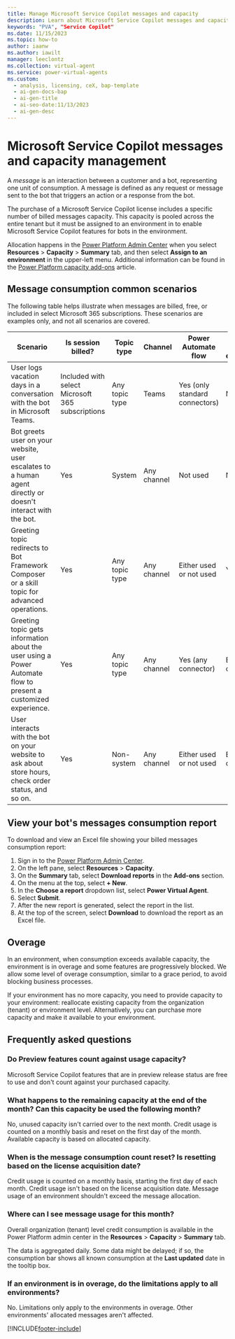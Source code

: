 ```yaml
---
title: Manage Microsoft Service Copilot messages and capacity
description: Learn about Microsoft Service Copilot messages and capacity management and billing
keywords: "PVA", "Service Copilot"
ms.date: 11/15/2023
ms.topic: how-to
author: iaanw
ms.author: iawilt
manager: leeclontz
ms.collection: virtual-agent
ms.service: power-virtual-agents
ms.custom:
  - analysis, licensing, ceX, bap-template
  - ai-gen-docs-bap
  - ai-gen-title
  - ai-seo-date:11/13/2023
  - ai-gen-desc
---
```


# Microsoft Service Copilot messages and capacity management

A _message_ is an interaction between a customer and a bot, representing one unit of consumption. A message is defined as any request or message sent to the bot that triggers an action or a response from the bot.

The purchase of a Microsoft Service Copilot license includes a specific number of billed messages capacity. This capacity is pooled across the entire tenant but it must be assigned to an environment in to enable Microsoft Service Copilot features for bots in the environment.

Allocation happens in the [Power Platform Admin Center](https://admin.powerplatform.microsoft.com/) when you select **Resources** > **Capacity** > **Summary** tab, and then select **Assign to an environment** in the upper-left menu. Additional information can be found in the [Power Platform capacity add-ons](/power-platform/admin/capacity-add-on) article.

## Message consumption common scenarios

The following table helps illustrate when messages are billed, free, or included in select Microsoft 365 subscriptions. These scenarios are examples only, and not all scenarios are covered.

| Scenario | Is session billed? | Topic type | Channel | Power Automate flow  | Bot Framework extensibility | Bot stored in |
| --- | --- | --- | --- | --- | --- | --- |
| User logs vacation days in a conversation with the bot in Microsoft Teams. | Included with select Microsoft 365 subscriptions | Any topic type | Teams | Yes (only standard connectors) | Not used | Dataverse for Teams |
| Bot greets user on your website, user escalates to a human agent directly or doesn't interact with the bot. | Yes | System  | Any channel | Not used | Not used | Any environment type |
| Greeting topic redirects to Bot Framework Composer or a skill topic for advanced operations. | Yes | Any topic type | Any channel | Either used or not used | Yes | Any environment type |
| Greeting topic gets information about the user using a Power Automate flow to present a customized experience. | Yes | Any topic type | Any channel | Yes (any connector) | Either used or not used | Any environment type |
| User interacts with the bot on your website to ask about store hours, check order status, and so on. | Yes | Non-system | Any channel | Either used or not used | Either used or not used | Dataverse |

## View your bot's messages consumption report

To download and view an Excel file showing your billed messages consumption report:

1. Sign in to the [Power Platform Admin Center](https://admin.powerplatform.microsoft.com/).
1. On the left pane, select **Resources** > **Capacity**.
1. On the **Summary** tab, select **Download reports** in the **Add-ons** section.
1. On the menu at the top, select **+ New**.
1. In the **Choose a report** dropdown list, select **Power Virtual Agent**.
1. Select **Submit**.
1. After the new report is generated, select the report in the list.
1. At the top of the screen, select **Download** to download the report as an Excel file.

## Overage

In an environment, when consumption exceeds available capacity, the environment is in overage and some features are progressively blocked. We allow some level of overage consumption, similar to a grace period, to avoid blocking business processes.

If your environment has no more capacity, you need to provide capacity to your environment: reallocate existing capacity from the organization (tenant) or environment level. Alternatively, you can purchase more capacity and make it available to your environment.

## Frequently asked questions

### Do Preview features count against usage capacity?

Microsoft Service Copilot features that are in preview release status are free to use and don't count against your purchased capacity.

### What happens to the remaining capacity at the end of the month? Can this capacity be used the following month?

No, unused capacity isn't carried over to the next month. Credit usage is counted on a monthly basis and reset on the first day of the month. Available capacity is based on allocated capacity.

### When is the message consumption count reset? Is resetting based on the license acquisition date?

Credit usage is counted on a monthly basis, starting the first day of each month. Credit usage isn't based on the license acquisition date. Message usage of an environment shouldn't exceed the message allocation.

### Where can I see message usage for this month?

Overall organization (tenant) level credit consumption is available in the Power Platform admin center in the **Resources** > **Capacity** > **Summary** tab.

The data is aggregated daily. Some data might be delayed; if so, the consumption bar shows all known consumption at the **Last updated** date in the tooltip box.

### If an environment is in overage, do the limitations apply to all environments?

No. Limitations only apply to the environments in overage. Other environments' allocated messages aren't affected.

[!INCLUDE[footer-include](includes/footer-banner.md)]
